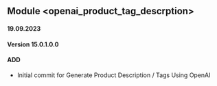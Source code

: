 ## Module <openai_product_tag_descrption>

#### 19.09.2023
#### Version 15.0.1.0.0
#### ADD
- Initial commit for Generate Product Description / Tags Using OpenAI
